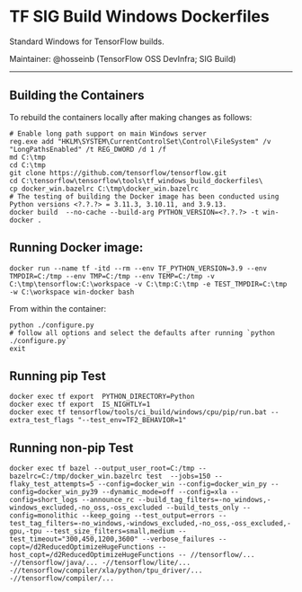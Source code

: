 # TF SIG Build Windows Dockerfiles

Standard Windows for TensorFlow builds.

Maintainer: @hosseinb (TensorFlow OSS DevInfra; SIG Build)

* * *


## Building the Containers

To rebuild the containers locally after making changes as follows:

```
# Enable long path support on main Windows server
reg.exe add "HKLM\SYSTEM\CurrentControlSet\Control\FileSystem" /v "LongPathsEnabled" /t REG_DWORD /d 1 /f
md C:\tmp
cd C:\tmp
git clone https://github.com/tensorflow/tensorflow.git
cd C:\tensorflow\tensorflow\tools\tf_windows_build_dockerfiles\
cp docker_win.bazelrc C:\tmp\docker_win.bazelrc
# The testing of building the Docker image has been conducted using Python versions <?.?.?> = 3.11.3, 3.10.11, and 3.9.13.
docker build  --no-cache --build-arg PYTHON_VERSION=<?.?.?> -t win-docker .
```

## Running Docker image:
```
docker run --name tf -itd --rm --env TF_PYTHON_VERSION=3.9 --env TMPDIR=C:/tmp --env TMP=C:/tmp --env TEMP=C:/tmp -v C:\tmp\tensorflow:C:\workspace -v C:\tmp:C:\tmp -e TEST_TMPDIR=C:\tmp -w C:\workspace win-docker bash
```

From within the container:
```
python ./configure.py
# follow all options and select the defaults after running `python ./configure.py` 
exit
```

## Running pip Test
```
docker exec tf export  PYTHON_DIRECTORY=Python
docker exec tf export  IS_NIGHTLY=1
docker exec tf tensorflow/tools/ci_build/windows/cpu/pip/run.bat --extra_test_flags "--test_env=TF2_BEHAVIOR=1"
```

## Running non-pip Test
```
docker exec tf bazel --output_user_root=C:/tmp --bazelrc=C:/tmp/docker_win.bazelrc test  --jobs=150 --flaky_test_attempts=5 --config=docker_win --config=docker_win_py --config=docker_win_py39 --dynamic_mode=off --config=xla --config=short_logs --announce_rc --build_tag_filters=-no_windows,-windows_excluded,-no_oss,-oss_excluded --build_tests_only --config=monolithic --keep_going --test_output=errors --test_tag_filters=-no_windows,-windows_excluded,-no_oss,-oss_excluded,-gpu,-tpu --test_size_filters=small,medium --test_timeout="300,450,1200,3600" --verbose_failures --copt=/d2ReducedOptimizeHugeFunctions --host_copt=/d2ReducedOptimizeHugeFunctions -- //tensorflow/... -//tensorflow/java/... -//tensorflow/lite/... -//tensorflow/compiler/xla/python/tpu_driver/... -//tensorflow/compiler/...
```


